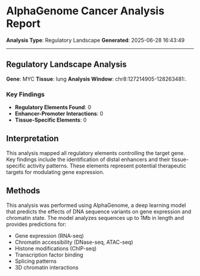 # AlphaGenome Cancer Analysis Report

**Analysis Type**: Regulatory Landscape
**Generated**: 2025-06-28 16:43:49

---

## Regulatory Landscape Analysis

**Gene**: MYC
**Tissue**: lung
**Analysis Window**: chr8:127214905-128263481:.

### Key Findings

- **Regulatory Elements Found**: 0
- **Enhancer-Promoter Interactions**: 0
- **Tissue-Specific Elements**: 0


## Interpretation

This analysis mapped all regulatory elements controlling the target gene. Key findings include the identification of distal enhancers and their tissue-specific activity patterns. These elements represent potential therapeutic targets for modulating gene expression.

## Methods

This analysis was performed using AlphaGenome, a deep learning model that predicts the effects of DNA sequence variants on gene expression and chromatin state. The model analyzes sequences up to 1Mb in length and provides predictions for:

- Gene expression (RNA-seq)
- Chromatin accessibility (DNase-seq, ATAC-seq)
- Histone modifications (ChIP-seq)
- Transcription factor binding
- Splicing patterns
- 3D chromatin interactions
